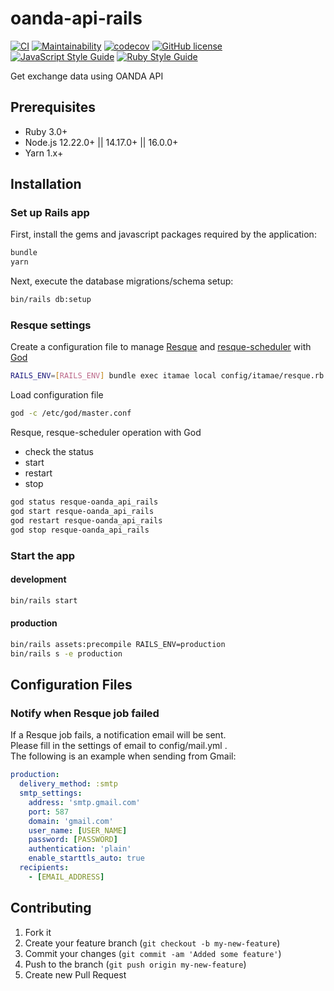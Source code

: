 # oanda-api-rails

[![CI](https://github.com/mishina2228/oanda-api-rails/workflows/ci/badge.svg)](https://github.com/mishina2228/oanda-api-rails/actions)
[![Maintainability](https://api.codeclimate.com/v1/badges/b6b9044754816afc195c/maintainability)](https://codeclimate.com/github/mishina2228/oanda-api-rails/maintainability)
[![codecov](https://codecov.io/gh/mishina2228/oanda-api-rails/branch/master/graph/badge.svg)](https://codecov.io/gh/mishina2228/oanda-api-rails)
[![GitHub license](https://img.shields.io/github/license/mishina2228/oanda-api-rails)](https://github.com/mishina2228/oanda-api-rails/blob/master/LICENSE)
[![JavaScript Style Guide](https://img.shields.io/badge/code_style-standard-brightgreen.svg)](https://standardjs.com)
[![Ruby Style Guide](https://img.shields.io/badge/code_style-rubocop-brightgreen.svg)](https://github.com/rubocop/rubocop)

Get exchange data using OANDA API

## Prerequisites

- Ruby 3.0+
- Node.js 12.22.0+ || 14.17.0+ || 16.0.0+
- Yarn 1.x+

## Installation

### Set up Rails app

First, install the gems and javascript packages required by the application:

```sh
bundle
yarn
```

Next, execute the database migrations/schema setup:

```sh
bin/rails db:setup
```

### Resque settings

Create a configuration file to manage [Resque](https://github.com/resque/resque)
and [resque-scheduler](https://github.com/resque/resque-scheduler)
with [God](http://godrb.com/)

```sh
RAILS_ENV=[RAILS_ENV] bundle exec itamae local config/itamae/resque.rb
```

Load configuration file

```sh
god -c /etc/god/master.conf
```

Resque, resque-scheduler operation with God

- check the status
- start
- restart
- stop

```sh
god status resque-oanda_api_rails
god start resque-oanda_api_rails
god restart resque-oanda_api_rails
god stop resque-oanda_api_rails
```

### Start the app

#### development

```sh
bin/rails start
```

#### production

```sh
bin/rails assets:precompile RAILS_ENV=production
bin/rails s -e production
```

## Configuration Files

### Notify when Resque job failed

If a Resque job fails, a notification email will be sent.  
Please fill in the settings of email to config/mail.yml .  
The following is an example when sending from Gmail:

```yml
production:
  delivery_method: :smtp
  smtp_settings:
    address: 'smtp.gmail.com'
    port: 587
    domain: 'gmail.com'
    user_name: [USER_NAME]
    password: [PASSWORD]
    authentication: 'plain'
    enable_starttls_auto: true
  recipients:
    - [EMAIL_ADDRESS]
```

## Contributing

1. Fork it
2. Create your feature branch (`git checkout -b my-new-feature`)
3. Commit your changes (`git commit -am 'Added some feature'`)
4. Push to the branch (`git push origin my-new-feature`)
5. Create new Pull Request

